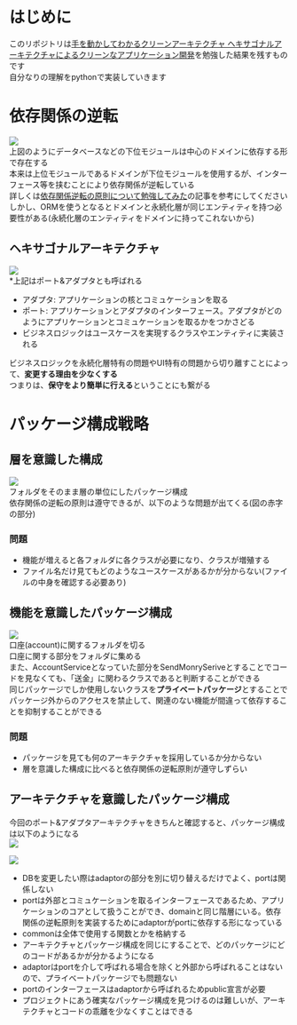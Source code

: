 # はじめに
このリポジトリは[手を動かしてわかるクリーンアーキテクチャ ヘキサゴナルアーキテクチャによるクリーンなアプリケーション開発](https://book.impress.co.jp/books/1123101096)を勉強した結果を残すものです  
自分なりの理解をpythonで実装していきます

# 依存関係の逆転
![](./images/クリーンアーキテクチャの概念.PNG)  
上図のようにデータベースなどの下位モジュールは中心のドメインに依存する形で存在する  
本来は上位モジュールであるドメインが下位モジュールを使用するが、インターフェース等を挟むことにより依存関係が逆転している  
詳しくは[依存関係逆転の原則について勉強してみた](https://qiita.com/maru3745/items/0e09365c9848f849de4f)の記事を参考にしてください  
しかし、ORMを使うとなるとドメインと永続化層が同じエンティティを持つ必要性がある(永続化層のエンティティをドメインに持ってこれないから)  
## ヘキサゴナルアーキテクチャ
![](./images/ヘキサゴナルアーキテクチャ.PNG)  
*上記はポート&アダプタとも呼ばれる
- アダプタ: アプリケーションの核とコミュケーションを取る
- ポート: アプリケーションとアダプタのインターフェース。アダプタがどのようにアプリケーションとコミュケーションを取るかをつかさどる
- ビジネスロジックはユースケースを実現するクラスやエンティティに実装される

ビジネスロジックを永続化層特有の問題やUI特有の問題から切り離すことによって、**変更する理由を少なくする**  
つまりは、**保守をより簡単に行える**ということにも繋がる  

# パッケージ構成戦略
## 層を意識した構成
![](./images/層を意識したパッケージ構成.PNG)  
フォルダをそのまま層の単位にしたパッケージ構成  
依存関係の逆転の原則は遵守できるが、以下のような問題が出てくる(図の赤字の部分)  
### 問題
- 機能が増えると各フォルダに各クラスが必要になり、クラスが増殖する
- ファイル名だけ見てもどのようなユースケースがあるかが分からない(ファイルの中身を確認する必要あり)  

## 機能を意識したパッケージ構成
![](./images/機能を意識したパッケージ構成.PNG)  
口座(account)に関するフォルダを切る  
口座に関する部分をフォルダに集める  
また、AccountServiceとなっていた部分をSendMonrySeriveとすることでコードを見なくても、「送金」に関わるクラスであると判断することができる  
同じパッケージでしか使用しないクラスを**プライベートパッケージ**とすることでパッケージ外からのアクセスを禁止して、関連のない機能が間違って依存することを抑制することができる  
### 問題
- パッケージを見ても何のアーキテクチャを採用しているか分からない
- 層を意識した構成に比べると依存関係の逆転原則が遵守しずらい

## アーキテクチャを意識したパッケージ構成
今回のポート&アダプタアーキテクチャをきちんと確認すると、パッケージ構成は以下のようになる  
![](./images/ドメインサービスを用いたヘキサゴナルアーキテクチャ.PNG)  
  
![](./images/アーキテクチャを意識したパッケージ構成.PNG)  

- DBを変更したい際はadaptorの部分を別に切り替えるだけでよく、portは関係しない
- portは外部とコミュケーションを取るインターフェースであるため、アプリケーションのコアとして扱うことができ、domainと同じ階層にいる。依存関係の逆転原則を実装するためにadaptorがportに依存する形になっている
- commonは全体で使用する関数とかを格納する
- アーキテクチャとパッケージ構成を同じにすることで、どのパッケージにどのコードがあるかが分かるようになる
- adaptorはportを介して呼ばれる場合を除くと外部から呼ばれることはないので、プライベートパッケージでも問題ない
- portのインターフェースはadaptorから呼ばれるためpublic宣言が必要
- プロジェクトにあう確実なパッケージ構成を見つけるのは難しいが、アーキテクチャとコードの乖離を少なくすことはできる